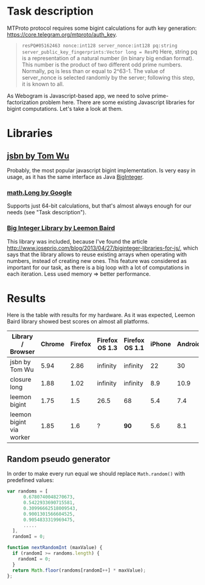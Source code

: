 Task description
================

MTProto protocol requires some bigint calculations for auth key generation: https://core.telegram.org/mtproto/auth_key.

> `resPQ#05162463 nonce:int128 server_nonce:int128 pq:string server_public_key_fingerprints:Vector long = ResPQ`
> Here, string pq is a representation of a natural number (in binary big endian format). This number is the product of two different odd prime numbers. Normally, pq is less than or equal to 2^63-1. The value of server_nonce is selected randomly by the server; following this step, it is known to all.

As Webogram is Javascript-based app, we need to solve prime-factorization problem here. There are some existing Javascript libraries for bigint computations. Let's take a look at them.


Libraries
=========


## [jsbn by Tom Wu](http://www-cs-students.stanford.edu/~tjw/jsbn/)

Probably, the most popular javascript bigint implementation. Is very easy in usage, as it has the same interface as Java [BigInteger](http://docs.oracle.com/javase/7/docs/api/java/math/BigInteger.html).

### [math.Long by Google](http://docs.closure-library.googlecode.com/git/class_goog_math_Long.html)

Supports just 64-bit calculations, but that's almost always enough for our needs (see "Task description").

### [Big Integer Library by Leemon Baird](http://www.leemon.com/crypto/BigInt.html)

This library was included, because I've found the article http://www.joseprio.com/blog/2013/04/27/biginteger-libraries-for-js/, which says that the library allows to reuse existing arrays when operating with numbers, instead of creating new ones. This feature was considered as important for our task, as there is a big loop with a lot of computations in each iteration. Less used memory => better performance.


Results
=======

Here is the table with results for my hardware. As it was expected, Leemon Baird library showed best scores on almost all platforms.


Library  / Browser          | Chrome | Firefox | Firefox OS 1.3 | Firefox OS 1.1 | iPhone  | Android
----------------------------|--------|---------|----------------|----------------|---------|--------
jsbn by Tom Wu              | 5.94   | 2.86    | infinity       | infinity       | 22      | 30
closure long                | 1.88   | 1.02    | infinity       | infinity       | 8.9     | 10.9
leemon bigint               | 1.75   | 1.5     | 26.5           | 68             | 5.4     | 7.4
leemon bigint via worker    | 1.85   | 1.6     | ?              | **90**         | 5.6     | 8.1



Random pseudo generator
-----------------------

In order to make every run equal we should replace `Math.random()` with predefined values:

```javascript
var randoms = [
	  0.6780740048270673,
	  0.5422933690715581,
	  0.30996662518009543,
	  0.9001301566604525,
	  0.9054833319969475,
	  .....
  ],
  randomI = 0;

function nextRandomInt (maxValue) {
  if (randomI >= randoms.length) {
    randomI = 0;
  }
  return Math.floor(randoms[randomI++] * maxValue);
};
```